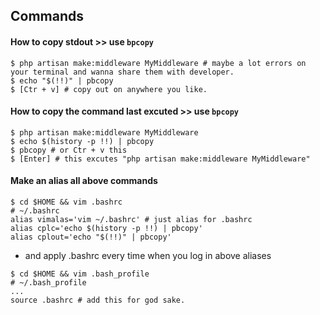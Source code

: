 ## Commands
#### How to copy stdout >> use `bpcopy`
```shell script
$ php artisan make:middleware MyMiddleware # maybe a lot errors on your terminal and wanna share them with developer.
$ echo "$(!!)" | pbcopy 
$ [Ctr + v] # copy out on anywhere you like.
```
#### How to copy the command last excuted >> use `bpcopy`
```shell script
$ php artisan make:middleware MyMiddleware
$ echo $(history -p !!) | pbcopy
$ pbcopy # or Ctr + v this 
$ [Enter] # this excutes "php artisan make:middleware MyMiddleware"
```
#### Make an alias all above commands
```shell script
$ cd $HOME && vim .bashrc
# ~/.bashrc
alias vimalas='vim ~/.bashrc' # just alias for .bashrc
alias cplc='echo $(history -p !!) | pbcopy'
alias cplout='echo "$(!!)" | pbcopy'
```
- and apply .bashrc every time when you log in above aliases
```shell script
$ cd $HOME && vim .bash_profile
# ~/.bash_profile
...
source .bashrc # add this for god sake.
```
